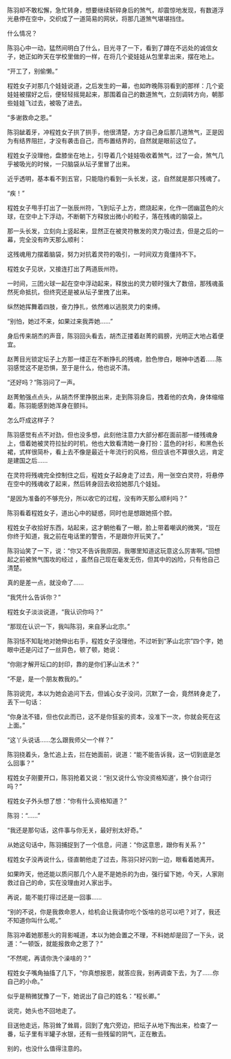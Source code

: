 陈羽却不敢松懈，急忙转身，想要继续斩碎身后的煞气，却震惊地发现，有数道浮光悬停在空中，交织成了一道简易的网状，将那几道煞气堪堪挡住。

什么情况？

陈羽心中一动，猛然间明白了什么，目光寻了一下，看到了蹲在不远处的诚信女子，她正如昨天在学校里做的一样，在将几个瓷娃娃从包里拿出来，摆在地上。

“开工了，别偷懒。”

程姓女子对那几个娃娃说道，之后发生的一幕，也如昨晚陈羽看到的那样：几个瓷娃娃被摆好之后，便轻轻摇晃起来，那围着自己的数道煞气，立刻调转方向，朝那些娃娃飞过去，被吸了进去。

“多谢救命之恩。”

陈羽龇着牙，冲程姓女子拱了拱手，他很清楚，方才自己身后那几道煞气，正是因为有结界阻拦，才没有袭击自己，而布置结界的，自然就是眼前这位了。

程姓女子没理他，盘膝坐在地上，引导着几个娃娃吸收着煞气，过了一会，煞气几乎被吸光的时候，一只脑袋从坛子里冒了出来。

近乎透明，基本看不到五官，只能隐约看到一头长发，这，自然就是那只残魂了。

“疾！”

程姓女子甩手打出了一张辰州符，飞到坛子上方，燃烧起来，化作一团幽蓝色的火球，在空中上下浮动，不断朝下方释放出微小的粒子，落在残魂的脑袋上。

那一头长发，立刻向上竖起来，显然正在被灵符散发的灵力吸过去，但是之后的一幕，完全没有昨天那么顺利：

这残魂用力摆着脑袋，努力对抗着灵符的吸引，一时间双方竟僵持不下。

程姓女子见状，又接连打出了两道辰州符。

一时间，三团火球一起在空中浮动起来，释放出的灵力顿时强大了数倍，那残魂虽然死命抵抗，但终究还是被从坛子里拽了出来。

纵然她挥舞着四肢，奋力挣扎，依然难以逃脱灵力的束缚。

“别怕，她过不来，如果过来我弄她……”

身后传来胡杰的声音，陈羽回头看去，胡杰正搂着赵菁的肩膀，光明正大地占着便宜。

赵菁目光锁定坛子上方那一缕正在不断挣扎的残魂，脸色惨白，眼神中透着……陈羽感觉这不是恐惧，至于是什么，他也说不清。

“还好吗？”陈羽问了一声。

赵菁勉强点点头，从胡杰怀里挣脱出来，走到陈羽身后，拽着他的衣角，身体缩缩着。陈羽能感到她浑身在颤抖。

怎么吓成这样子？

陈羽感觉有点不对劲，但也没多想，此刻他注意力大部分都在面前那一缕残魂身上，借着她被灵符拉扯的时机，他也大致看清她一身打扮：蓝色的衬衫，和黑色长裙，式样很简朴，看上去不像是最近十年流行的风格，但应该也不算很久远，肯定是建国之后……

在灵符将残魂完全控制住之后，程姓女子起身走了过去，用一张空白灵符，将悬停在空中的残魂收了起来，然后转身回去收拾她那几个娃娃。

“是因为准备的不够充分，所以收它的过程，没有昨天那么顺利吗？”

陈羽看着程姓女子，道出心中的疑惑，同时也是想跟她搭个腔。

程姓女子收拾好东西，站起来，这才朝他看了一眼，脸上带着嘲讽的微笑，“现在你终于知道，我之前在电话里的警告，不是跟你开玩笑了。”

陈羽讪笑了一下，说：“你又不告诉我原因，我哪里知道这玩意这么厉害啊。”回想起之前被煞气围攻的经过 ，虽然自己现在毫发无伤，但其中的凶险，只有他自己清楚。

真的是差一点，就没命了……

“我凭什么告诉你？”

程姓女子淡淡说道，“我认识你吗？”

“那现在认识一下，我叫陈羽，来自茅山北宗。”

陈羽恬不知耻地对她伸出右手，程姓女子没理他，不过听到“茅山北宗”四个字，她眼中还是闪过了一丝异色，顿了顿，她说：

“你刚才解开坛口的封印，靠的是你们茅山法术？”

“不是，是一个朋友教我的。”

陈羽说完，本以为她会追问下去，但诚心女子没问，沉默了一会，竟然转身走了，丢下一句话：

“你身法不错，但也仅此而已，这不是你狂妄的资本，没准下一次，你就会死在这上面。”

“这丫头说话……怎么跟我师父一个样？”

陈羽挠着头，急忙追上去，拦在她面前，说道：“能不能告诉我，这一切到底是怎么回事？”

程姓女子刚要开口，陈羽抢着又说：“别又说什么‘你没资格知道’，换个台词行吗？”

程姓女子外头想了想：“你有什么资格知道？”

陈羽：“……”

“我还是那句话，这件事与你无关，最好别太好奇。”

从她这句话中，陈羽捕捉到了一个信息，问道：“你这意思，跟你有关系？”

程姓女子没再说什么，径直朝他走了过去，陈羽只好闪到一边，眼看着她离开。

如果昨天，他还能以质问那几个人是不是她杀的为由，强行留下她，今天，人家刚救过自己的命，实在没理由对人家出手。

再说，能不能打得过还是一回事……

“别的不说，你是我救命恩人，给机会让我请你吃个饭啥的总可以吧？对了，我还不知道你叫什么呢。”

陈羽冲着她那惹火的背影喊道，本以为她会置之不理，不料她却是回了一下头，说道：“一顿饭，就能报救命之恩了？”

“不然呢，再请你洗个澡啥的？”

程姓女子嘴角抽搐了几下，“你真想报恩，就答应我，别再调查下去，为了……你自己的小命。”

似乎是稍微犹豫了一下，她说出了自己的姓名：“程长卿。”

说完，她头也不回地走了。

目送他走远，陈羽耸了耸肩，回到了鬼穴旁边，把坛子从地下掏出来，检查了一番，坛子里有半罐子水银，还有一些残留的阴气，正在散去。

别的，也没什么值得注意的。
